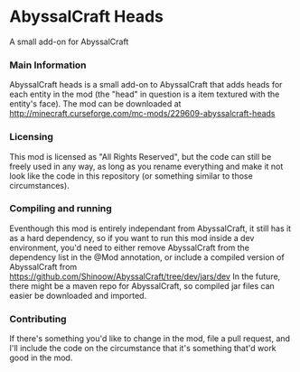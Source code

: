 # AbyssalCraft Heads
A small add-on for AbyssalCraft

### Main Information

AbyssalCraft heads is a small add-on to AbyssalCraft that adds heads for each entity in the mod (the "head" in question is a item textured with the entity's face).
The mod can be downloaded at http://minecraft.curseforge.com/mc-mods/229609-abyssalcraft-heads

### Licensing

This mod is licensed as "All Rights Reserved", but the code can still be freely used in any way, as long as you rename everything and make it not look like the code in this repository (or something similar to those circumstances).

### Compiling and running

Eventhough this mod is entirely independant from AbyssalCraft, it still has it as a hard dependency, so if you want to run this mod inside a dev environment, you'd need to either remove AbyssalCraft from the dependency list in the @Mod annotation, or include a compiled version of AbyssalCraft from https://github.com/Shinoow/AbyssalCraft/tree/dev/jars/dev
In the future, there might be a maven repo for AbyssalCraft, so compiled jar files can easier be downloaded and imported.

### Contributing

If there's something you'd like to change in the mod, file a pull request, and I'll include the code on the circumstance that it's something that'd work good in the mod.
